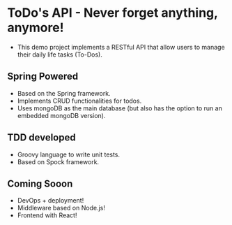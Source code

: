 # ToDo's API - Never forget anything, anymore!
* This demo project implements a RESTful API that allow users to manage their daily life tasks (To-Dos).

## Spring Powered
* Based on the Spring framework.
* Implements CRUD functionalities for todos.
* Uses mongoDB as the main database (but also has the option to run an embedded mongoDB version).

## TDD developed
* Groovy language to write unit tests.
* Based on Spock framework.

## Coming Sooon
* DevOps + deployment!
* Middleware based on Node.js!
* Frontend with React!

